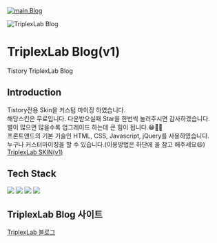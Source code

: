 [![main Blog](https://github.com/younhoso/TriplexLab-Blog/actions/workflows/main.yml/badge.svg)](https://github.com/younhoso/TriplexLab-Blog/actions/workflows/main.yml)

![TriplexLab Blog](https://user-images.githubusercontent.com/30254570/190136302-9476ff39-36b3-48ec-8947-ae3e324f1005.jpg)


# TriplexLab Blog(v1)
Tistory TriplexLab Blog

## Introduction
Tistory전용 Skin을 커스텀 마이징 하였습니다.\
해당스킨은 무료입니다. 다운받으실때 Star을 한번씩 눌러주시면 감사하겠습니다.\
별이 많으면 많을수록 업그레이드 하는데 큰 힘이 됩니다.😁👍🏻\
프론트앤드의 기본 기술인 HTML, CSS, Javascript, jQuery를 사용하였습니다.\
누구나 커스터마이징을 할 수 있습니다.(이용방법은 하단에 을 참고 해주세요😃)\
[TriplexLab SKIN(v1)](https://triplexlab.tistory.com/126)

## Tech Stack
![](https://img.shields.io/badge/HTML5-E34F26?style=flat-square&logo=HTML5&logoColor=white)
![](https://img.shields.io/badge/CSS3-1572B6?style=flat-square&logo=CSS3&logoColor=white)
![](https://img.shields.io/badge/Javascript(ES6)-F7DF1E?style=flat-square&logo=JavaScript&logoColor=black)
![](https://img.shields.io/badge/jquery-1572B6?style=flat-square&logo=jquery&logoColor=white)

## TriplexLab Blog 사이트
[TriplexLab 블로그](https://triplexlab.tistory.com/)
